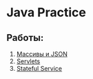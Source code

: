 # Java Practice
## Работы:
1. [Массивы и JSON](https://github.com/eryominem/java-learn-2-course/tree/master/json-processing/src/main/java/ru/nshi)
2. [Servlets](https://github.com/eryominem/java-learn-2-course/tree/master/learn-servlets/src/main/java/ru/nshi)
3. [Stateful Service](https://github.com/eryominem/java-learn-2-course/tree/master/spring-app/src/main/java/ru/nshi)
